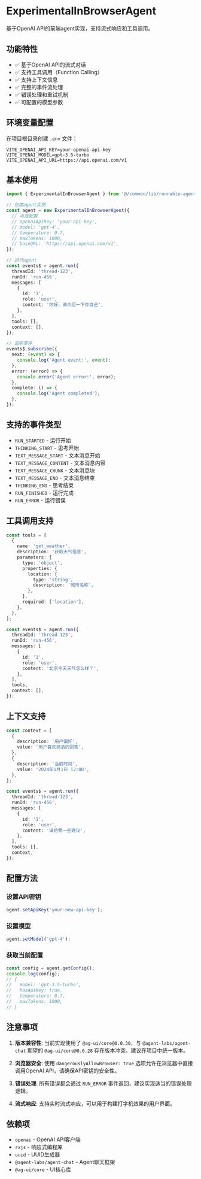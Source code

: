 # ExperimentalInBrowserAgent

基于OpenAI API的前端agent实现，支持流式响应和工具调用。

## 功能特性

- ✅ 基于OpenAI API的流式对话
- ✅ 支持工具调用（Function Calling）
- ✅ 支持上下文信息
- ✅ 完整的事件流处理
- ✅ 错误处理和重试机制
- ✅ 可配置的模型参数

## 环境变量配置

在项目根目录创建 `.env` 文件：

```env
VITE_OPENAI_API_KEY=your-openai-api-key
VITE_OPENAI_MODEL=gpt-3.5-turbo
VITE_OPENAI_API_URL=https://api.openai.com/v1
```

## 基本使用

```typescript
import { ExperimentalInBrowserAgent } from '@/common/lib/runnable-agent';

// 创建agent实例
const agent = new ExperimentalInBrowserAgent({
  // 可选配置
  // openaiApiKey: 'your-api-key',
  // model: 'gpt-4',
  // temperature: 0.7,
  // maxTokens: 1000,
  // baseURL: 'https://api.openai.com/v1',
});

// 运行agent
const events$ = agent.run({
  threadId: 'thread-123',
  runId: 'run-456',
  messages: [
    {
      id: '1',
      role: 'user',
      content: '你好，请介绍一下你自己',
    },
  ],
  tools: [],
  context: [],
});

// 监听事件
events$.subscribe({
  next: (event) => {
    console.log('Agent event:', event);
  },
  error: (error) => {
    console.error('Agent error:', error);
  },
  complete: () => {
    console.log('Agent completed');
  },
});
```

## 支持的事件类型

- `RUN_STARTED` - 运行开始
- `THINKING_START` - 思考开始
- `TEXT_MESSAGE_START` - 文本消息开始
- `TEXT_MESSAGE_CONTENT` - 文本消息内容
- `TEXT_MESSAGE_CHUNK` - 文本消息块
- `TEXT_MESSAGE_END` - 文本消息结束
- `THINKING_END` - 思考结束
- `RUN_FINISHED` - 运行完成
- `RUN_ERROR` - 运行错误

## 工具调用支持

```typescript
const tools = [
  {
    name: 'get_weather',
    description: '获取天气信息',
    parameters: {
      type: 'object',
      properties: {
        location: {
          type: 'string',
          description: '城市名称',
        },
      },
      required: ['location'],
    },
  },
];

const events$ = agent.run({
  threadId: 'thread-123',
  runId: 'run-456',
  messages: [
    {
      id: '1',
      role: 'user',
      content: '北京今天天气怎么样？',
    },
  ],
  tools,
  context: [],
});
```

## 上下文支持

```typescript
const context = [
  {
    description: '用户偏好',
    value: '用户喜欢简洁的回答',
  },
  {
    description: '当前时间',
    value: '2024年1月1日 12:00',
  },
];

const events$ = agent.run({
  threadId: 'thread-123',
  runId: 'run-456',
  messages: [
    {
      id: '1',
      role: 'user',
      content: '请给我一些建议',
    },
  ],
  tools: [],
  context,
});
```

## 配置方法

### 设置API密钥

```typescript
agent.setApiKey('your-new-api-key');
```

### 设置模型

```typescript
agent.setModel('gpt-4');
```

### 获取当前配置

```typescript
const config = agent.getConfig();
console.log(config);
// {
//   model: 'gpt-3.5-turbo',
//   hasApiKey: true,
//   temperature: 0.7,
//   maxTokens: 1000,
// }
```

## 注意事项

1. **版本兼容性**: 当前实现使用了 `@ag-ui/core@0.0.30`，与 `@agent-labs/agent-chat` 期望的 `@ag-ui/core@0.0.28` 存在版本冲突。建议在项目中统一版本。

2. **浏览器安全**: 使用 `dangerouslyAllowBrowser: true` 选项允许在浏览器中直接调用OpenAI API，请确保API密钥的安全性。

3. **错误处理**: 所有错误都会通过 `RUN_ERROR` 事件返回，建议实现适当的错误处理逻辑。

4. **流式响应**: 支持实时流式响应，可以用于构建打字机效果的用户界面。

## 依赖项

- `openai` - OpenAI API客户端
- `rxjs` - 响应式编程库
- `uuid` - UUID生成器
- `@agent-labs/agent-chat` - Agent聊天框架
- `@ag-ui/core` - UI核心库 